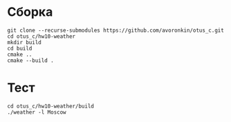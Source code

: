 # Сборка

```
git clone --recurse-submodules https://github.com/avoronkin/otus_c.git
cd otus_c/hw10-weather
mkdir build
cd build
cmake ..
cmake --build .
```

# Тест

```
cd otus_c/hw10-weather/build
./weather -l Moscow
```
